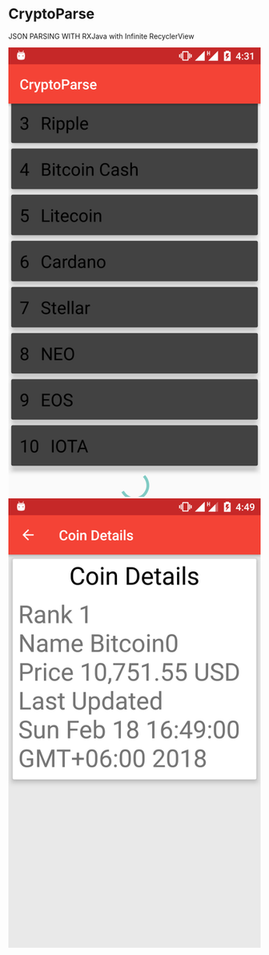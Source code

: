 # CryptoParse
JSON PARSING WITH RXJava
with Infinite RecyclerView

![alt text](https://github.com/monwar-mcc/CryptoParse/blob/master/app/snapnew.png)
![alt text](https://github.com/monwar-mcc/CryptoParse/blob/master/app/snap.png)
